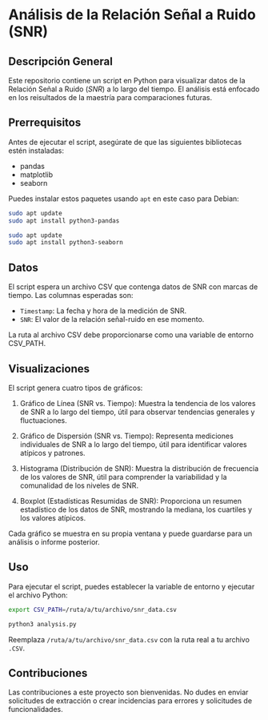 # Análisis de la Relación Señal a Ruido (SNR)

## Descripción General

Este repositorio contiene un script en Python para visualizar datos de la Relación Señal a Ruido (*SNR*) a lo largo del tiempo. El análisis está enfocado en los reisultados de la maestría para comparaciones futuras.

## Prerrequisitos

Antes de ejecutar el script, asegúrate de que las siguientes bibliotecas estén instaladas:

- pandas
- matplotlib
- seaborn

Puedes instalar estos paquetes usando `apt` en este caso para Debian:

```bash
sudo apt update
sudo apt install python3-pandas
```

```bash
sudo apt update 
sudo apt install python3-seaborn
```

## Datos
El script espera un archivo CSV que contenga datos de SNR con marcas de tiempo. Las columnas esperadas son:

- `Timestamp`: La fecha y hora de la medición de SNR.
- `SNR`: El valor de la relación señal-ruido en ese momento.

La ruta al archivo CSV debe proporcionarse como una variable de entorno CSV_PATH.

## Visualizaciones
El script genera cuatro tipos de gráficos:

1. Gráfico de Línea (SNR vs. Tiempo): Muestra la tendencia de los valores de SNR a lo largo del tiempo, útil para observar tendencias generales y fluctuaciones.

2. Gráfico de Dispersión (SNR vs. Tiempo): Representa mediciones individuales de SNR a lo largo del tiempo, útil para identificar valores atípicos y patrones.

3. Histograma (Distribución de SNR): Muestra la distribución de frecuencia de los valores de SNR, útil para comprender la variabilidad y la comunalidad de los niveles de SNR.

4. Boxplot (Estadísticas Resumidas de SNR): Proporciona un resumen estadístico de los datos de SNR, mostrando la mediana, los cuartiles y los valores atípicos.

Cada gráfico se muestra en su propia ventana y puede guardarse para un análisis o informe posterior.

## Uso
Para ejecutar el script, puedes establecer la variable de entorno y ejecutar el archivo Python:

```bash
export CSV_PATH=/ruta/a/tu/archivo/snr_data.csv

python3 analysis.py
```

Reemplaza `/ruta/a/tu/archivo/snr_data.csv` con la ruta real a tu archivo `.CSV`.

## Contribuciones
Las contribuciones a este proyecto son bienvenidas. No dudes en enviar solicitudes de extracción o crear incidencias para errores y solicitudes de funcionalidades.
